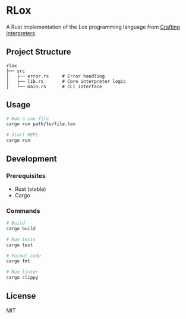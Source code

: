 # RLox

A Rust implementation of the Lox programming language from [Crafting Interpreters](http://craftinginterpreters.com/).

## Project Structure
```
rlox
├── src
│   ├── error.rs     # Error handling
│   ├── lib.rs       # Core interpreter logic
│   └── main.rs      # CLI interface
```

## Usage

```bash
# Run a Lox file
cargo run path/to/file.lox

# Start REPL
cargo run
```

## Development

### Prerequisites
- Rust (stable)
- Cargo

### Commands
```bash
# Build
cargo build

# Run tests
cargo test

# Format code
cargo fmt

# Run linter
cargo clippy
```

## License
MIT